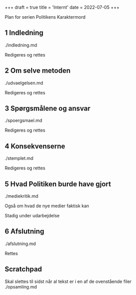 +++
draft = true
title = 'Internt'
date = 2022-07-05
+++

Plan for serien Politikens Karaktermord




## 1 Indledning

./indledning.md

Redigeres og rettes



## 2 Om selve metoden

./udvaelgelsen.md

Redigeres og rettes


## 3 Spørgsmålene og ansvar

./spoergsmael.md

Redigeres og rettes



## 4 Konsekvenserne

./stemplet.md

Redigeres og rettes



## 5 Hvad Politiken burde have gjort

./mediekritik.md

Også om hvad de nye medier faktisk kan

Stadig under udarbejdelse


## 6 Afslutning

./afslutning.md

Rettes




## Scratchpad
Skal slettes til sidst når al tekst er i en af de ovenstående filer
./opsamling.md





